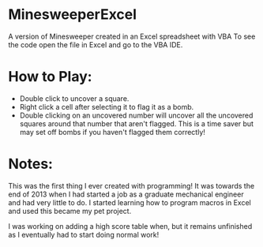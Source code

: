 # MinesweeperExcel
A version of Minesweeper created in an Excel spreadsheet with VBA To see the code open the file in Excel and go to the VBA IDE.

# How to Play:
- Double click to uncover a square.
- Right click a cell after selecting it to flag it as a bomb.
- Double clicking on an uncovered number will uncover all the uncovered squares around that number that aren't flagged. This is a time saver but may set off bombs if you haven't flagged them correctly!


# Notes:
This was the first thing I ever created with programming! It was towards the end of 2013 when I had started a job as a graduate mechanical engineer and had very little to do. I started learning how to program macros in Excel and used this became my pet project.

I was working on adding a high score table when, but it remains unfinished as I eventually had to start doing normal work!
